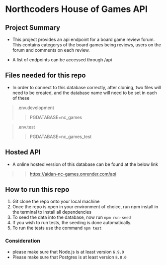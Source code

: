 # Northcoders House of Games API

## Project Summary
- This project provides an api endpoint for a board game review forum. This contains categorys of the board games being reviews, users on the forum and comments on each review. 

- A list of endpoints can be accessed through /api


## Files needed for this repo

- In order to connect to this database correctly, after cloning, two files will need to be created, and the database name will need to be set in each of these

> .env.development
>
> > PGDATABASE=nc_games

> .env.test
>
> > PGDATABASE=nc_games_test

## Hosted API
 - A online hosted version of this database can be found at the below link
  >> https://aidan-nc-games.onrender.com/api

## How to run this repo

1. Git clone the repo onto your local machine
2. Once the repo is open in your environment of choice, run npm install in the terminal to install all dependencies
3. To seed the data into the database, now run `npm run-seed`
4. If you wish to run tests, the seeding is done automatically.
5. To run the tests use the command `npm test`

### Consideration
- please make sure that Node.js is at least version `6.9.0`
- Please make sure that Postgres is at least version `8.8.0`